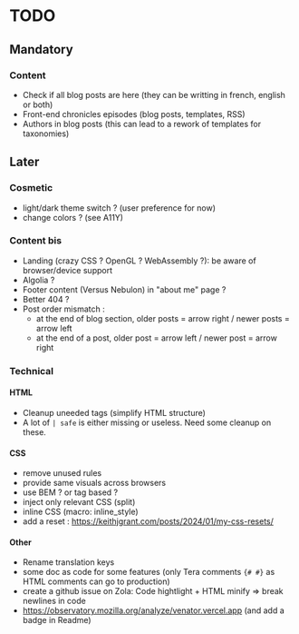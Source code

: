 # TODO

## Mandatory

### Content

- Check if all blog posts are here (they can be writting in french, english or both)
- Front-end chronicles episodes (blog posts, templates, RSS)
- Authors in blog posts (this can lead to a rework of templates for taxonomies)

## Later

### Cosmetic

- light/dark theme switch ? (user preference for now)
- change colors ? (see A11Y)

### Content bis

- Landing (crazy CSS ? OpenGL ? WebAssembly ?): be aware of browser/device support
- Algolia ?
- Footer content (Versus Nebulon) in "about me" page ?
- Better 404 ? 
- Post order mismatch :
  - at the end of blog section, older posts = arrow right / newer posts = arrow left
  - at the end of a post, older post = arrow left / newer post = arrow right

### Technical

#### HTML

- Cleanup uneeded tags (simplify HTML structure)
- A lot of `| safe` is either missing or useless. Need some cleanup on these.

#### CSS

- remove unused rules
- provide same visuals across browsers
- use BEM ? or tag based ?
- inject only relevant CSS (split)
- inline CSS (macro: inline_style)
- add a reset : <https://keithjgrant.com/posts/2024/01/my-css-resets/>

#### Other

- Rename translation keys
- some doc as code for some features (only Tera comments `{# #}` as HTML comments can go to production)
- create a github issue on Zola: Code hightlight + HTML minify => break newlines in code
- <https://observatory.mozilla.org/analyze/venator.vercel.app> (and add a badge in Readme)
